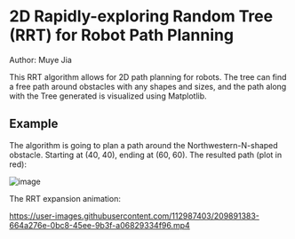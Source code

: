 # 2D Rapidly-exploring Random Tree (RRT) for Robot Path Planning
Author: Muye Jia

This RRT algorithm allows for 2D path planning for robots. The tree can find a free path around obstacles
with any shapes and sizes, and the path along with the Tree generated is visualized using Matplotlib.

## Example
The algorithm is going to plan a path around the Northwestern-N-shaped obstacle. Starting at (40, 40), ending at (60, 60).
The resulted path (plot in red):


![image](https://user-images.githubusercontent.com/112987403/209891484-771e161f-f692-4da8-b355-623d5ccb1f65.png)

The RRT expansion animation:

https://user-images.githubusercontent.com/112987403/209891383-664a276e-0bc8-45ee-9b3f-a06829334f96.mp4

